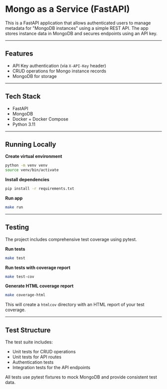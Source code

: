 # Mongo as a Service (FastAPI)

This is a FastAPI application that allows authenticated users to manage metadata for "MongoDB instances" using a simple REST API. The app stores instance data in MongoDB and secures endpoints using an API key.

---

## Features

- API Key authentication (via `X-API-Key` header)
- CRUD operations for Mongo instance records
- MongoDB for storage

---

## Tech Stack

- FastAPI
- MongoDB
- Docker + Docker Compose
- Python 3.11

---

## Running Locally

**Create virtual environment**

```bash
python -m venv venv
source venv/bin/activate
```

**Install dependencies**

```bash
pip install -r requirements.txt
```

**Run app**

```bash
make run
```

---

## Testing

The project includes comprehensive test coverage using pytest.

**Run tests**

```bash
make test
```

**Run tests with coverage report**

```bash
make test-cov
```

**Generate HTML coverage report**

```bash
make coverage-html
```

This will create a `htmlcov` directory with an HTML report of your test coverage.

---

## Test Structure

The test suite includes:

- Unit tests for CRUD operations
- Unit tests for API routes
- Authentication tests
- Integration tests for the API endpoints

All tests use pytest fixtures to mock MongoDB and provide consistent test data.